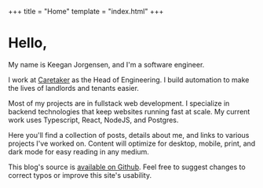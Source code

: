 +++
title = "Home"
template = "index.html"
+++

# Hello,

My name is Keegan Jorgensen, and I'm a software engineer. 

I work at [Caretaker](https://caretaker.com) as the Head of Engineering. I build automation to make the lives of landlords and tenants easier.

Most of my projects are in fullstack web development. I specialize in backend technologies that keep websites running fast at scale. My current work uses Typescript, React, NodeJS, and Postgres.

Here you'll find a collection of posts, details about me, and links to various projects I've worked on. Content will optimize for desktop, mobile, print, and dark mode for easy reading in any medium.

This blog's source is [available on Github](https://github.com/keeganj/keeganj.com). Feel free to suggest changes to correct typos or improve this site's usability.